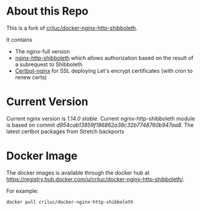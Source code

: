 # About this Repo

This is a fork of [criluc/docker-nginx-http-shibboleth](https://github.com/criluc/docker-nginx-http-shibboleth).

It contains
 * The nginx-full version
 * [nginx-http-shibboleth](https://github.com/nginx-shib/nginx-http-shibboleth)
which allows authorization based on the result of a subrequest to
Shibboleth
 * [Certbot-nginx](https://certbot.eff.org/lets-encrypt/debianstretch-nginx) for SSL deploying Let's encrypt certificates (with cron to renew certs)

# Current Version

Current nginx version is *1.14.0 stable*.
Current ngnix-http-shibboleth module is based on commit *d954cab13859f186862a38c32b7748760b947aa8.*
The latest certbot packages from Stretch backports

# Docker Image

The docker images is available through the docker hub at
https://registry.hub.docker.com/u/criluc/docker-nginx-http-shibboleth/.

For example:

```
docker pull criluc/docker-nginx-http-shibboleth
```
